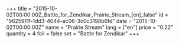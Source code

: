 +++
title = "2015-10-02T00:00:00Z_Battle_for_Zendikar_Prairie_Stream_[en]_false"
id = "9625911f-1dd3-4044-ac06-3c0c3198b6fd"
date = "2015-10-02T00:00:00Z"
name = "Prairie Stream"
lang = ["en"]
price = "0.22"
quantity = 4
foil = false
set = "Battle for Zendikar"
+++
